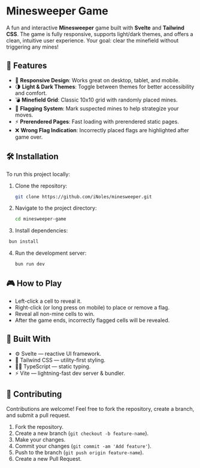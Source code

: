 # Minesweeper Game

A fun and interactive **Minesweeper** game built with **Svelte** and **Tailwind CSS**. The game is fully responsive, supports light/dark themes, and offers a clean, intuitive user experience. Your goal: clear the minefield without triggering any mines!

## 🚀 Features

- 🎯 **Responsive Design**: Works great on desktop, tablet, and mobile.
- 🌗 **Light & Dark Themes**: Toggle between themes for better accessibility and comfort.
- 💣 **Minefield Grid**: Classic 10x10 grid with randomly placed mines.
- 🚩 **Flagging System**: Mark suspected mines to help strategize your moves.
- ⚡ **Prerendered Pages**: Fast loading with prerendered static pages.
- ❌ **Wrong Flag Indication**: Incorrectly placed flags are highlighted after game over.

## 🛠 Installation

To run this project locally:

1. Clone the repository:
   ```bash
   git clone https://github.com/iNoles/minesweeper.git
   ```
2. Navigate to the project directory:
   ```bash
   cd minesweeper-game
   ```
3. Install dependencies:
  ```bash
   bun install
   ```
4. Run the development server:
   ```bash
   bun run dev
   ```

## 🎮 How to Play

- Left-click a cell to reveal it.
- Right-click (or long press on mobile) to place or remove a flag.
- Reveal all non-mine cells to win.
- After the game ends, incorrectly flagged cells will be revealed.

## 🧰 Built With

- ⚙️ Svelte — reactive UI framework.
- 🎨 Tailwind CSS — utility-first styling.
- 🧑‍💻 TypeScript — static typing.
- ⚡ Vite — lightning-fast dev server & bundler.

## 🤝 Contributing

Contributions are welcome! Feel free to fork the repository, create a branch, and submit a pull request.

1. Fork the repository.
2. Create a new branch (```git checkout -b feature-name```).
3. Make your changes.
4. Commit your changes (```git commit -am 'Add feature'```).
5. Push to the branch (```git push origin feature-name```).
6. Create a new Pull Request.
